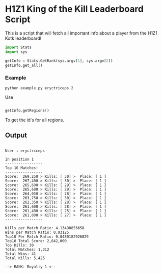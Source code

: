 # H1Z1 King of the Kill Leaderboard Script
This is a script that will fetch all important info about a player from the H1Z1 Kotk leaderboard!

```python
import Stats
import sys

getInfo = Stats.GetRank(sys.argv[1], sys.argv[2])
getInfo.get_all()
```
### Example
```
python example.py eryctriceps 2
```


Use 

```python

getInfo.getRegions()
```

To get the id's for all regions.

## Output

```

User : eryctriceps

In position 1
-----------------
Top 10 Matches!
-----------------
Score:  269,250 > Kills: [ 30] >  Place: [ 1 ]
Score:  267,400 > Kills: [ 30] >  Place: [ 1 ]
Score:  265,600 > Kills: [ 29] >  Place: [ 1 ]
Score:  265,600 > Kills: [ 29] >  Place: [ 1 ]
Score:  264,050 > Kills: [ 28] >  Place: [ 1 ]
Score:  263,750 > Kills: [ 30] >  Place: [ 1 ]
Score:  262,350 > Kills: [ 28] >  Place: [ 1 ]
Score:  261,600 > Kills: [ 28] >  Place: [ 1 ]
Score:  261,400 > Kills: [ 25] >  Place: [ 1 ]
Score:  261,000 > Kills: [ 27] >  Place: [ 1 ]
-----------------

Kills per Match Ratio: 4.13490853658
Wins per Match Ratio: 0.03125
Top10 Per Match Ratio: 0.0480182926829
Top10 Total Score: 2,642,000
Top Kills: 30
Total Matches: 1,312
Total Wins: 41
Total Kills: 5,425

--> RANK: Royalty 1 <--
```
